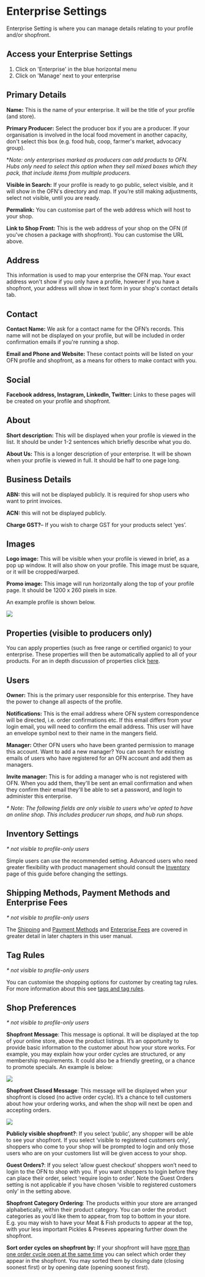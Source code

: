 # Enterprise Settings

Enterprise Setting is where you can manage details relating to your profile and/or shopfront.

## Access your Enterprise Settings

1. Click on 'Enterprise' in the blue horizontal menu
2. Click on 'Manage' next to your enterprise

## Primary Details

**Name:** This is the name of your enterprise. It will be the title of your profile \(and store\).

**Primary Producer:** Select the producer box if you are a producer. If your organisation is involved in the local food movement in another capacity, don't select this box \(e.g. food hub, coop, farmer's market, advocacy group\).

\*_Note: only enterprises marked as producers can add products to OFN. Hubs only need to select this option when they sell mixed boxes which they pack, that include items from multiple producers._

**Visible in Search:** If your profile is ready to go public, select visible, and it will show in the OFN's directory and map. If you’re still making adjustments, select not visible, until you are ready.

**Permalink:** You can customise part of the web address which will host to your shop.

**Link to Shop Front:** This is the web address of your shop on the OFN \(if you've chosen a package with shopfront\). You can customise the URL above.

## Address

This information is used to map your enterprise the OFN map. Your exact address won't show if you only have a profile, however if you have a shopfront, your address will show in text form in your shop's contact details tab.

## Contact

**Contact Name:** We ask for a contact name for the OFN’s records. This name will not be displayed on your profile, but will be included in order confirmation emails if you're running a shop.

**Email and Phone and Website:** These contact points will be listed on your OFN profile and shopfront, as a means for others to make contact with you.

## Social

**Facebook address, Instagram, LinkedIn, Twitter:** Links to these pages will be created on your profile and shopfront.

## About

**Short description:** This will be displayed when your profile is viewed in the list. It should be under 1-2 sentences which briefly describe what you do.

**About Us:** This is a longer description of your enterprise. It will be shown when your profile is viewed in full. It should be half to one page long.

## Business Details

**ABN:** this will not be displayed publicly. It is required for shop users who want to print invoices.

**ACN:** this will not be displayed publicly.

**Charge GST?**– If you wish to charge GST for your products select ‘yes’.

## Images

**Logo image:** This will be visible when your profile is viewed in brief, as a pop up window. It will also show on your profile. This image must be square, or it will be cropped/warped.

**Promo image:** This image will run horizontally along the top of your profile page. It should be 1200 x 260 pixels in size.

An example profile is shown below.

![](https://github.com/coopdevs/guia-usuaris-katuma/tree/44e128f05a3e2f656a055ff5a68d3d8cfe7c2229/.gitbook/assets/demo-profile.png)

## Properties \(visible to producers only\)

You can apply properties \(such as free range or certified organic\) to your enterprise. These properties will then be automatically applied to all of your products. For an in depth discussion of properties click [here](https://github.com/coopdevs/guia-usuaris-katuma/tree/44e128f05a3e2f656a055ff5a68d3d8cfe7c2229/advanced-features/products/product-properties.md).

## Users

**Owner:** This is the primary user responsible for this enterprise. They have the power to change all aspects of the profile.

**Notifications:** This is the email address where OFN system correspondence will be directed, i.e. order confirmations etc. If this email differs from your login email, you will need to confirm the email address. This user will have an envelope symbol next to their name in the mangers field.

**Manager:** Other OFN users who have been granted permission to manage this account. Want to add a new manager? You can search for existing emails of users who have registered for an OFN account and add them as managers.

**Invite manager:** This is for adding a manager who is not registered with OFN. When you add them, they'll be sent an email confirmation and when they confirm their email they'll be able to set a password, and login to administer this enterprise.

_\* Note: The following fields are only visible to users who’ve opted to have an online shop. This includes producer run shops, and hub run shops._

## Inventory Settings

_\* not visible to profile-only users_

Simple users can use the recommended setting. Advanced users who need greater flexibility with product management should consult the [Inventory](https://github.com/coopdevs/guia-usuaris-katuma/tree/44e128f05a3e2f656a055ff5a68d3d8cfe7c2229/advanced-features/products/inventory-tool.md) page of this guide before changing the settings.

## Shipping Methods, Payment Methods and Enterprise Fees

_\* not visible to profile-only users_

The [Shipping](shipping-methods.md) and [Payment Methods](payment-methods.md) and [Enterprise Fees](enterprise-fees.md) are covered in greater detail in later chapters in this user manual.

## Tag Rules

_\* not visible to profile-only users_

You can customise the shopping options for customer by creating tag rules. For more information about this see [tags and tag rules](https://github.com/coopdevs/guia-usuaris-katuma/tree/44e128f05a3e2f656a055ff5a68d3d8cfe7c2229/advanced-features/shop-setup/tags-and-tag-rules.md).

## Shop Preferences

_\* not visible to profile-only users_

**Shopfront Message**: This message is optional. It will be displayed at the top of your online store, above the product listings. It’s an opportunity to provide basic information to the customer about how your store works. For example, you may explain how your order cycles are structured, or any membership requirements. It could also be a friendly greeting, or a chance to promote specials. An example is below:

![](https://openfoodnetwork.org/wp-content/uploads/2015/05/Shopfront-Message.png)

**Shopfront Closed Message**: This message will be displayed when your shopfront is closed \(no active order cycle\). It’s a chance to tell customers about how your ordering works, and when the shop will next be open and accepting orders.

![](https://openfoodnetwork.org/wp-content/uploads/2015/05/store-closed.png)

**Publicly visible shopfront?**: If you select ‘public’, any shopper will be able to see your shopfront. If you select ‘visible to registered customers only’, shoppers who come to your shop will be prompted to login and only those users who are on your customers list will be given access to your shop.

**Guest Orders?**: If you select ‘allow guest checkout’ shoppers won’t need to login to the OFN to shop with you. If you want shoppers to login before they can place their order, select ‘require login to order’. Note the Guest Orders setting is not applicable if you have chosen ‘visible to registered customers only’ in the setting above.

**Shopfront Category Ordering**: The products within your store are arranged alphabetically, within their product category. You can order the product categories as you’d like them to appear, from top to bottom in your store. E.g. you may wish to have your Meat & Fish products to appear at the top, with your less important Pickles & Preseves appearing further down the shopfront.

**Sort order cycles on shopfront by:** If your shopfront will have [more than one order cycle open at the same time](https://github.com/coopdevs/guia-usuaris-katuma/tree/44e128f05a3e2f656a055ff5a68d3d8cfe7c2229/advanced-features/order-cycles/opening-more-than-one-order-cycle.md) you can select which order they appear in the shopfront. You may sorted them by closing date \(closing soonest first\) or by opening date \(opening soonest first\).


